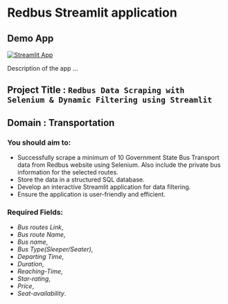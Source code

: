 # Redbus Streamlit application 

## Demo App

[![Streamlit App](https://static.streamlit.io/badges/streamlit_badge_black_white.svg)](https://redbus-app.streamlit.app/)

Description of the app ...
## Project Title :  `Redbus Data Scraping with Selenium & Dynamic Filtering using Streamlit`
## Domain : Transportation


### You should aim to:
 - Successfully scrape a minimum of 10 Government State Bus Transport data from Redbus website using Selenium. Also include the private bus information for the selected routes.
 - Store the data in a structured SQL database.
 - Develop an interactive Streamlit application for data filtering.
 - Ensure the application is user-friendly and efficient.


### Required Fields: 
  - _Bus routes Link_,
  - _Bus route Name_, 
  - _Bus name_, 
  - _Bus Type(Sleeper/Seater)_,  
  - _Departing Time_, 
  - _Duration_, 
  - _Reaching-Time_, 
  - _Star-rating_, 
  - _Price_, 
  - _Seat-availability_.




